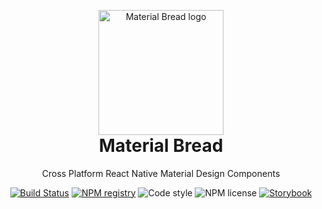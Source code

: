 <p align="center" style="margin-bottom: 0px !important;">
  <img width="200" src="http://material-bread.org/logo-shadow.svg" alt="Material Bread logo" align="center">
</p>
<h1 align="center" style="margin-top: 0px;">Material Bread</h1>

<p align="center" >Cross Platform React Native Material Design Components</p>

<div align="center" >

[![Build Status](https://img.shields.io/travis/codypearce/material-bread/master.svg?style=for-the-badge)](https://travis-ci.org/codypearce/material-bread) [![NPM registry](https://img.shields.io/npm/v/material-bread.svg?style=for-the-badge)](https://www.npmjs.com/package/material-bread) ![Code style](https://img.shields.io/badge/code_style-prettier-ff69b4.svg?style=for-the-badge) ![NPM license](https://img.shields.io/badge/license-mit-red.svg?style=for-the-badge) [![Storybook](https://cdn.jsdelivr.net/gh/storybooks/brand@master/badge/badge-storybook.svg?style=for-the-badge)](https://codypearce.github.io/material-bread/)
